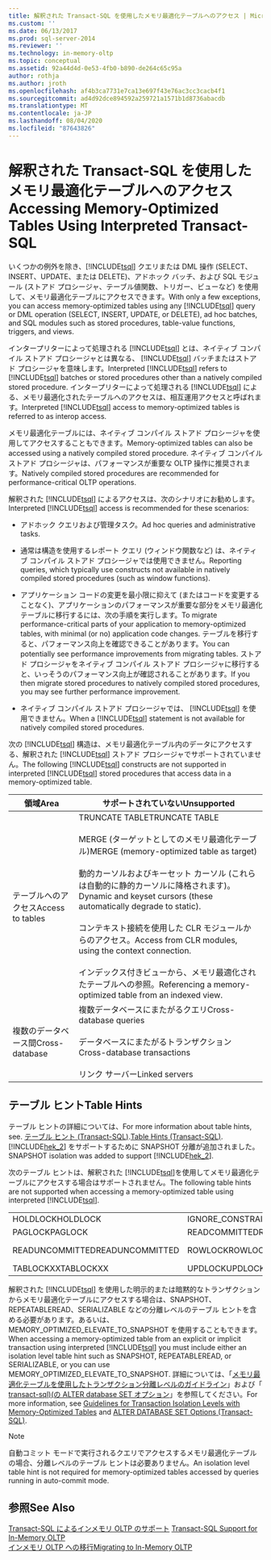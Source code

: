 ```yaml
---
title: 解釈された Transact-SQL を使用したメモリ最適化テーブルへのアクセス | Microsoft Docs
ms.custom: ''
ms.date: 06/13/2017
ms.prod: sql-server-2014
ms.reviewer: ''
ms.technology: in-memory-oltp
ms.topic: conceptual
ms.assetid: 92a44d4d-0e53-4fb0-b890-de264c65c95a
author: rothja
ms.author: jroth
ms.openlocfilehash: af4b3ca7731e7ca13e697f43e76ac3cc3cacb4f1
ms.sourcegitcommit: ad4d92dce894592a259721a1571b1d8736abacdb
ms.translationtype: MT
ms.contentlocale: ja-JP
ms.lasthandoff: 08/04/2020
ms.locfileid: "87643826"
---
```

# <a name="accessing-memory-optimized-tables-using-interpreted-transact-sql"></a><span data-ttu-id="a9dbb-102">解釈された Transact-SQL を使用したメモリ最適化テーブルへのアクセス</span><span class="sxs-lookup"><span data-stu-id="a9dbb-102">Accessing Memory-Optimized Tables Using Interpreted Transact-SQL</span></span>
  <span data-ttu-id="a9dbb-103">いくつかの例外を除き、[!INCLUDE[tsql](../../includes/tsql-md.md)] クエリまたは DML 操作 (SELECT、INSERT、UPDATE、または DELETE)、アドホック バッチ、および SQL モジュール (ストアド プロシージャ、テーブル値関数、トリガー、ビューなど) を使用して、メモリ最適化テーブルにアクセスできます。</span><span class="sxs-lookup"><span data-stu-id="a9dbb-103">With only a few exceptions, you can access memory-optimized tables using any [!INCLUDE[tsql](../../includes/tsql-md.md)] query or DML operation (SELECT, INSERT, UPDATE, or DELETE), ad hoc batches, and SQL modules such as stored procedures, table-value functions, triggers, and views.</span></span>  
  
 <span data-ttu-id="a9dbb-104">インタープリターによって処理される [!INCLUDE[tsql](../../includes/tsql-md.md)] とは、ネイティブ コンパイル ストアド プロシージャとは異なる、 [!INCLUDE[tsql](../../includes/tsql-md.md)] バッチまたはストアド プロシージャを意味します。</span><span class="sxs-lookup"><span data-stu-id="a9dbb-104">Interpreted [!INCLUDE[tsql](../../includes/tsql-md.md)] refers to [!INCLUDE[tsql](../../includes/tsql-md.md)] batches or stored procedures other than a natively compiled stored procedure.</span></span> <span data-ttu-id="a9dbb-105">インタープリターによって処理される [!INCLUDE[tsql](../../includes/tsql-md.md)] による、メモリ最適化されたテーブルへのアクセスは、相互運用アクセスと呼ばれます。</span><span class="sxs-lookup"><span data-stu-id="a9dbb-105">Interpreted [!INCLUDE[tsql](../../includes/tsql-md.md)] access to memory-optimized tables is referred to as interop access.</span></span>  
  
 <span data-ttu-id="a9dbb-106">メモリ最適化テーブルには、ネイティブ コンパイル ストアド プロシージャを使用してアクセスすることもできます。</span><span class="sxs-lookup"><span data-stu-id="a9dbb-106">Memory-optimized tables can also be accessed using a natively compiled stored procedure.</span></span> <span data-ttu-id="a9dbb-107">ネイティブ コンパイル ストアド プロシージャは、パフォーマンスが重要な OLTP 操作に推奨されます。</span><span class="sxs-lookup"><span data-stu-id="a9dbb-107">Natively compiled stored procedures are recommended for performance-critical OLTP operations.</span></span>  
  
 <span data-ttu-id="a9dbb-108">解釈された [!INCLUDE[tsql](../../includes/tsql-md.md)] によるアクセスは、次のシナリオにお勧めします。</span><span class="sxs-lookup"><span data-stu-id="a9dbb-108">Interpreted [!INCLUDE[tsql](../../includes/tsql-md.md)] access is recommended for these scenarios:</span></span>  
  
-   <span data-ttu-id="a9dbb-109">アドホック クエリおよび管理タスク。</span><span class="sxs-lookup"><span data-stu-id="a9dbb-109">Ad hoc queries and administrative tasks.</span></span>  
  
-   <span data-ttu-id="a9dbb-110">通常は構造を使用するレポート クエリ (ウィンドウ関数など) は、ネイティブ コンパイル ストアド プロシージャでは使用できません。</span><span class="sxs-lookup"><span data-stu-id="a9dbb-110">Reporting queries, which typically use constructs not available in natively compiled stored procedures (such as window functions).</span></span>  
  
-   <span data-ttu-id="a9dbb-111">アプリケーション コードの変更を最小限に抑えて (またはコードを変更することなく)、アプリケーションのパフォーマンスが重要な部分をメモリ最適化テーブルに移行するには、次の手順を実行します。</span><span class="sxs-lookup"><span data-stu-id="a9dbb-111">To migrate performance-critical parts of your application to memory-optimized tables, with minimal (or no) application code changes.</span></span> <span data-ttu-id="a9dbb-112">テーブルを移行すると、パフォーマンス向上を確認できることがあります。</span><span class="sxs-lookup"><span data-stu-id="a9dbb-112">You can potentially see performance improvements from migrating tables.</span></span> <span data-ttu-id="a9dbb-113">ストアド プロシージャをネイティブ コンパイル ストアド プロシージャに移行すると、いっそうのパフォーマンス向上が確認されることがあります。</span><span class="sxs-lookup"><span data-stu-id="a9dbb-113">If you then migrate stored procedures to natively compiled stored procedures, you may see further performance improvement.</span></span>  
  
-   <span data-ttu-id="a9dbb-114">ネイティブ コンパイル ストアド プロシージャでは、 [!INCLUDE[tsql](../../includes/tsql-md.md)] を使用できません。</span><span class="sxs-lookup"><span data-stu-id="a9dbb-114">When a [!INCLUDE[tsql](../../includes/tsql-md.md)] statement is not available for natively compiled stored procedures.</span></span>  
  
 <span data-ttu-id="a9dbb-115">次の [!INCLUDE[tsql](../../includes/tsql-md.md)] 構造は、メモリ最適化テーブル内のデータにアクセスする、解釈された [!INCLUDE[tsql](../../includes/tsql-md.md)] ストアド プロシージャでサポートされていません。</span><span class="sxs-lookup"><span data-stu-id="a9dbb-115">The following [!INCLUDE[tsql](../../includes/tsql-md.md)] constructs are not supported in interpreted [!INCLUDE[tsql](../../includes/tsql-md.md)] stored procedures that access data in a memory-optimized table.</span></span>  
  
|<span data-ttu-id="a9dbb-116">領域</span><span class="sxs-lookup"><span data-stu-id="a9dbb-116">Area</span></span>|<span data-ttu-id="a9dbb-117">サポートされていない</span><span class="sxs-lookup"><span data-stu-id="a9dbb-117">Unsupported</span></span>|  
|----------|-----------------|  
|<span data-ttu-id="a9dbb-118">テーブルへのアクセス</span><span class="sxs-lookup"><span data-stu-id="a9dbb-118">Access to tables</span></span>|<span data-ttu-id="a9dbb-119">TRUNCATE TABLE</span><span class="sxs-lookup"><span data-stu-id="a9dbb-119">TRUNCATE TABLE</span></span><br /><br /> <span data-ttu-id="a9dbb-120">MERGE (ターゲットとしてのメモリ最適化テーブル)</span><span class="sxs-lookup"><span data-stu-id="a9dbb-120">MERGE (memory-optimized table as target)</span></span><br /><br /> <span data-ttu-id="a9dbb-121">動的カーソルおよびキーセット カーソル (これらは自動的に静的カーソルに降格されます)。</span><span class="sxs-lookup"><span data-stu-id="a9dbb-121">Dynamic and keyset cursors (these automatically degrade to static).</span></span><br /><br /> <span data-ttu-id="a9dbb-122">コンテキスト接続を使用した CLR モジュールからのアクセス。</span><span class="sxs-lookup"><span data-stu-id="a9dbb-122">Access from CLR modules, using the context connection.</span></span><br /><br /> <span data-ttu-id="a9dbb-123">インデックス付きビューから、メモリ最適化されたテーブルへの参照。</span><span class="sxs-lookup"><span data-stu-id="a9dbb-123">Referencing a memory-optimized table from an indexed view.</span></span>|  
|<span data-ttu-id="a9dbb-124">複数のデータベース間</span><span class="sxs-lookup"><span data-stu-id="a9dbb-124">Cross-database</span></span>|<span data-ttu-id="a9dbb-125">複数データベースにまたがるクエリ</span><span class="sxs-lookup"><span data-stu-id="a9dbb-125">Cross-database queries</span></span><br /><br /> <span data-ttu-id="a9dbb-126">データベースにまたがるトランザクション</span><span class="sxs-lookup"><span data-stu-id="a9dbb-126">Cross-database transactions</span></span><br /><br /> <span data-ttu-id="a9dbb-127">リンク サーバー</span><span class="sxs-lookup"><span data-stu-id="a9dbb-127">Linked servers</span></span>|  
  
## <a name="table-hints"></a><span data-ttu-id="a9dbb-128">テーブル ヒント</span><span class="sxs-lookup"><span data-stu-id="a9dbb-128">Table Hints</span></span>  
 <span data-ttu-id="a9dbb-129">テーブル ヒントの詳細については、</span><span class="sxs-lookup"><span data-stu-id="a9dbb-129">For more information about table hints, see.</span></span> <span data-ttu-id="a9dbb-130">[テーブル ヒント &#40;Transact-SQL&#41;](/sql/t-sql/queries/hints-transact-sql-table).</span><span class="sxs-lookup"><span data-stu-id="a9dbb-130">[Table Hints &#40;Transact-SQL&#41;](/sql/t-sql/queries/hints-transact-sql-table).</span></span> <span data-ttu-id="a9dbb-131">[!INCLUDE[hek_2](../../includes/hek-2-md.md)] をサポートするために SNAPSHOT 分離が追加されました。</span><span class="sxs-lookup"><span data-stu-id="a9dbb-131">SNAPSHOT isolation was added to support [!INCLUDE[hek_2](../../includes/hek-2-md.md)].</span></span>  
  
 <span data-ttu-id="a9dbb-132">次のテーブル ヒントは、解釈された [!INCLUDE[tsql](../../includes/tsql-md.md)]を使用してメモリ最適化テーブルにアクセスする場合はサポートされません。</span><span class="sxs-lookup"><span data-stu-id="a9dbb-132">The following table hints are not supported when accessing a memory-optimized table using interpreted [!INCLUDE[tsql](../../includes/tsql-md.md)].</span></span>  
  
|||||  
|-|-|-|-|  
|<span data-ttu-id="a9dbb-133">HOLDLOCK</span><span class="sxs-lookup"><span data-stu-id="a9dbb-133">HOLDLOCK</span></span>|<span data-ttu-id="a9dbb-134">IGNORE_CONSTRAINTS</span><span class="sxs-lookup"><span data-stu-id="a9dbb-134">IGNORE_CONSTRAINTS</span></span>|<span data-ttu-id="a9dbb-135">IGNORE_TRIGGERS</span><span class="sxs-lookup"><span data-stu-id="a9dbb-135">IGNORE_TRIGGERS</span></span>|<span data-ttu-id="a9dbb-136">NOWAIT</span><span class="sxs-lookup"><span data-stu-id="a9dbb-136">NOWAIT</span></span>|  
|<span data-ttu-id="a9dbb-137">PAGLOCK</span><span class="sxs-lookup"><span data-stu-id="a9dbb-137">PAGLOCK</span></span>|<span data-ttu-id="a9dbb-138">READCOMMITTED</span><span class="sxs-lookup"><span data-stu-id="a9dbb-138">READCOMMITTED</span></span>|<span data-ttu-id="a9dbb-139">READCOMMITTEDLOCK</span><span class="sxs-lookup"><span data-stu-id="a9dbb-139">READCOMMITTEDLOCK</span></span>|<span data-ttu-id="a9dbb-140">READPAST</span><span class="sxs-lookup"><span data-stu-id="a9dbb-140">READPAST</span></span>|  
|<span data-ttu-id="a9dbb-141">READUNCOMMITTED</span><span class="sxs-lookup"><span data-stu-id="a9dbb-141">READUNCOMMITTED</span></span>|<span data-ttu-id="a9dbb-142">ROWLOCK</span><span class="sxs-lookup"><span data-stu-id="a9dbb-142">ROWLOCK</span></span>|<span data-ttu-id="a9dbb-143">SPATIAL_WINDOW_MAX_CELLS = *integer*</span><span class="sxs-lookup"><span data-stu-id="a9dbb-143">SPATIAL_WINDOW_MAX_CELLS = *integer*</span></span>|<span data-ttu-id="a9dbb-144">TABLOCK</span><span class="sxs-lookup"><span data-stu-id="a9dbb-144">TABLOCK</span></span>|  
|<span data-ttu-id="a9dbb-145">TABLOCKXX</span><span class="sxs-lookup"><span data-stu-id="a9dbb-145">TABLOCKXX</span></span>|<span data-ttu-id="a9dbb-146">UPDLOCK</span><span class="sxs-lookup"><span data-stu-id="a9dbb-146">UPDLOCK</span></span>|<span data-ttu-id="a9dbb-147">XLOCK</span><span class="sxs-lookup"><span data-stu-id="a9dbb-147">XLOCK</span></span>||  
  
 <span data-ttu-id="a9dbb-148">解釈された [!INCLUDE[tsql](../../includes/tsql-md.md)] を使用した明示的または暗黙的なトランザクションからメモリ最適化テーブルにアクセスする場合は、SNAPSHOT、REPEATABLEREAD、SERIALIZABLE などの分離レベルのテーブル ヒントを含める必要があります。あるいは、MEMORY_OPTIMIZED_ELEVATE_TO_SNAPSHOT を使用することもできます。</span><span class="sxs-lookup"><span data-stu-id="a9dbb-148">When accessing a memory-optimized table from an explicit or implicit transaction using interpreted [!INCLUDE[tsql](../../includes/tsql-md.md)] you must include either an isolation level table hint such as SNAPSHOT, REPEATABLEREAD, or SERIALIZABLE, or you can use MEMORY_OPTIMIZED_ELEVATE_TO_SNAPSHOT.</span></span> <span data-ttu-id="a9dbb-149">詳細については、「[メモリ最適化テーブルを使用したトランザクション分離レベルのガイドライン](memory-optimized-tables.md)」および「 [transact-sql&#41;&#40;の ALTER database SET オプション](/sql/t-sql/statements/alter-database-transact-sql-set-options)」を参照してください。</span><span class="sxs-lookup"><span data-stu-id="a9dbb-149">For more information, see [Guidelines for Transaction Isolation Levels with Memory-Optimized Tables](memory-optimized-tables.md) and [ALTER DATABASE SET Options &#40;Transact-SQL&#41;](/sql/t-sql/statements/alter-database-transact-sql-set-options).</span></span>  
  
> [!NOTE]  
>  <span data-ttu-id="a9dbb-150">自動コミット モードで実行されるクエリでアクセスするメモリ最適化テーブルの場合、分離レベルのテーブル ヒントは必要ありません。</span><span class="sxs-lookup"><span data-stu-id="a9dbb-150">An isolation level table hint is not required for memory-optimized tables accessed by queries running in auto-commit mode.</span></span>  
  
## <a name="see-also"></a><span data-ttu-id="a9dbb-151">参照</span><span class="sxs-lookup"><span data-stu-id="a9dbb-151">See Also</span></span>  
 <span data-ttu-id="a9dbb-152">[Transact-SQL によるインメモリ OLTP のサポート](transact-sql-support-for-in-memory-oltp.md) </span><span class="sxs-lookup"><span data-stu-id="a9dbb-152">[Transact-SQL Support for In-Memory OLTP](transact-sql-support-for-in-memory-oltp.md) </span></span>  
 [<span data-ttu-id="a9dbb-153">インメモリ OLTP への移行</span><span class="sxs-lookup"><span data-stu-id="a9dbb-153">Migrating to In-Memory OLTP</span></span>](migrating-to-in-memory-oltp.md)  
  
  
